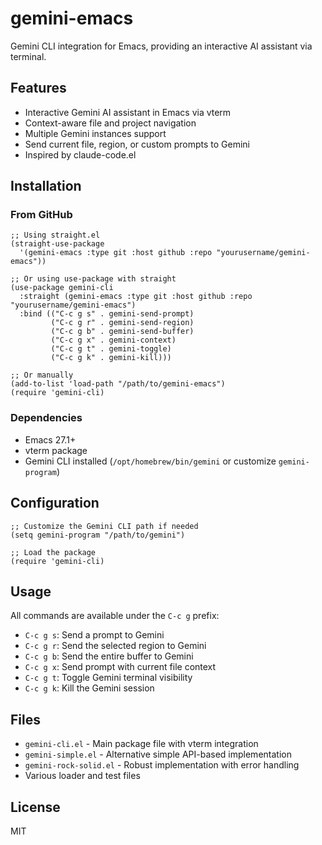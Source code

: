 # gemini-emacs

Gemini CLI integration for Emacs, providing an interactive AI assistant via terminal.

## Features

- Interactive Gemini AI assistant in Emacs via vterm
- Context-aware file and project navigation
- Multiple Gemini instances support
- Send current file, region, or custom prompts to Gemini
- Inspired by claude-code.el

## Installation

### From GitHub

```elisp
;; Using straight.el
(straight-use-package
  '(gemini-emacs :type git :host github :repo "yourusername/gemini-emacs"))

;; Or using use-package with straight
(use-package gemini-cli
  :straight (gemini-emacs :type git :host github :repo "yourusername/gemini-emacs")
  :bind (("C-c g s" . gemini-send-prompt)
         ("C-c g r" . gemini-send-region)
         ("C-c g b" . gemini-send-buffer)
         ("C-c g x" . gemini-context)
         ("C-c g t" . gemini-toggle)
         ("C-c g k" . gemini-kill)))

;; Or manually
(add-to-list 'load-path "/path/to/gemini-emacs")
(require 'gemini-cli)
```

### Dependencies

- Emacs 27.1+
- vterm package
- Gemini CLI installed (`/opt/homebrew/bin/gemini` or customize `gemini-program`)

## Configuration

```elisp
;; Customize the Gemini CLI path if needed
(setq gemini-program "/path/to/gemini")

;; Load the package
(require 'gemini-cli)
```

## Usage

All commands are available under the `C-c g` prefix:

- `C-c g s`: Send a prompt to Gemini
- `C-c g r`: Send the selected region to Gemini
- `C-c g b`: Send the entire buffer to Gemini
- `C-c g x`: Send prompt with current file context
- `C-c g t`: Toggle Gemini terminal visibility
- `C-c g k`: Kill the Gemini session

## Files

- `gemini-cli.el` - Main package file with vterm integration
- `gemini-simple.el` - Alternative simple API-based implementation
- `gemini-rock-solid.el` - Robust implementation with error handling
- Various loader and test files

## License

MIT